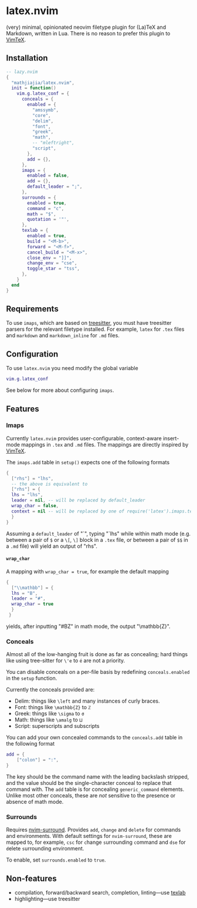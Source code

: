 # latex.nvim

(very) minimal, opinionated neovim filetype plugin for (La)TeX and Markdown, written in Lua.
There is no reason to prefer this plugin to [VimTeX](https://github.com/lervag/vimtex).

## Installation

```lua
-- lazy.nvim
{
  "mathjiajia/latex.nvim",
  init = function()
    vim.g.latex_conf = {
      conceals = {
        enabled = {
          "amssymb",
          "core",
          "delim",
          "font",
          "greek",
          "math",
          -- "mleftright",
          "script",
        },
        add = {},
      },
      imaps = {
        enabled = false,
        add = {},
        default_leader = ";",
      },
      surrounds = {
        enabled = true,
        command = "c",
        math = "$",
        quotation = '"',
      },
      texlab = {
        enabled = true,
        build = "<M-b>",
        forward = "<M-f>",
        cancel_build = "<M-x>",
        close_env = "]]",
        change_env = "cse",
        toggle_star = "tss",
      },
    }
  end
}
```

## Requirements

To use `imaps`, which are based on [treesitter](https://github.com/nvim-treesitter/nvim-treesitter),
you must have treesitter parsers for the relevant filetype installed.
For example, `latex` for `.tex` files
and `markdown` and `markdown_inline` for `.md` files.

## Configuration

To use `latex.nvim` you need modify the global variable

```lua
vim.g.latex_conf
```

See below for more about configuring `imaps`.

## Features

### Imaps

Currently `latex.nvim` provides user-configurable, context-aware insert-mode mappings
in `.tex` and `.md` files.
The mappings are directly inspired by [VimTeX](https://github.com/lervag/vimtex).

The `imaps.add` table in `setup()` expects one of the following formats

```lua
{
  ["rhs"] = "lhs",
  -- the above is equivalent to
  ["rhs"] = {
  lhs = "lhs",
  leader = nil, -- will be replaced by default_leader
  wrap_char = false,
  context = nil -- will be replaced by one of require('latex').imaps.tex_math_mode or require('latex').imaps.markdown_math_mode
  }
}
```

Assuming a `default_leader` of "\`", typing "\`lhs" while within math mode
(e.g. between a pair of `$` or a `\[`, `\]` block in a `.tex` file,
or between a pair of `$$` in a `.md` file)
will yield an output of "rhs".

#### `wrap_char`

A mapping with `wrap_char = true`,
for example the default mapping

```lua
{
  ["\\mathbb"] = {
  lhs = "B",
  leader = "#",
  wrap_char = true
  }
 }
```

yields, after inputting "#BZ" in math mode, the output "\mathbb{Z}".

### Conceals

Almost all of the low-hanging fruit is done as far as concealing;
hard things like using tree-sitter for `\'e` to `é` are not a priority.

You can disable conceals on a per-file basis by redefining `conceals.enabled` in the `setup` function.

Currently the conceals provided are:

- Delim: things like `\left` and many instances of curly braces.
- Font: things like `\mathbb{Z}` to `ℤ`
- Greek: things like `\sigma` to `σ`
- Math: things like `\amalg` to `⨿`
- Script: superscripts and subscripts

You can add your own concealed commands to the `conceals.add` table in the following format

```lua
add = {
	["colon"] = ":",
}
```

The key should be the command name with the leading backslash stripped,
and the value should be the single-character conceal to replace that command with.
The `add` table is for concealing `generic_command` elements.
Unlike most other conceals, these are _not_ sensitive to the presence or absence of math mode.

### Surrounds

Requires [nvim-surround](https://github.com/kylechui/nvim-surround).
Provides `add`, `change` and `delete` for commands and environments.
With default settings for `nvim-surround`, these are mapped to,
for example, `csc` for `c`hange `s`urrounding `c`ommand and
`dse` for `d`elete `s`urrounding `e`nvironment.

To enable, set `surrounds.enabled` to `true`.

## Non-features

- compilation, forward/backward search, completion, linting—use [texlab](https://github.com/latex-lsp/texlab)
- highlighting—use treesitter
